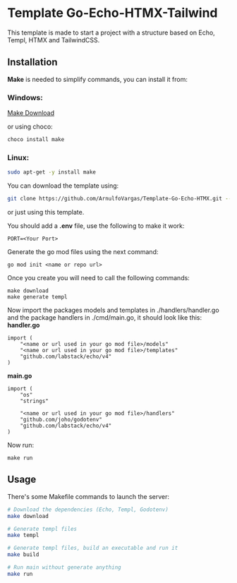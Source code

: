 # Template Go-Echo-HTMX-Tailwind

This template is made to start a project with a structure based on Echo, Templ, HTMX and TailwindCSS.

## Installation

__Make__ is needed to simplify commands, you can install it from:

### Windows:

[Make Download](https://gnuwin32.sourceforge.net/packages/make.htm)

or using choco:
```bash
choco install make
```

### Linux:

```bash
sudo apt-get -y install make
```

You can download the template using:

```bash
git clone https://github.com/ArnulfoVargas/Template-Go-Echo-HTMX.git --branch v1.0
```

or just using this template.

You should add a __.env__ file, use the following to make it work:
```
PORT=<Your Port>
```

Generate the go mod files using the next command: 
```
go mod init <name or repo url>
```

Once you create you will need to call the following commands:
```
make download
make generate templ
```

Now import the packages models and templates in ./handlers/handler.go and the package handlers in ./cmd/main.go, it should look like this:
__handler.go__
```
import (
	"<name or url used in your go mod file>/models"
	"<name or url used in your go mod file>/templates"
	"github.com/labstack/echo/v4"
)
```

__main.go__
```
import (
	"os"
	"strings"

	"<name or url used in your go mod file>/handlers"
	"github.com/joho/godotenv"
	"github.com/labstack/echo/v4"
)
```

Now run:
```
make run
```
## Usage
There's some Makefile commands to launch the server:

```bash
# Download the dependencies (Echo, Templ, Godotenv)
make download

# Generate templ files
make templ

# Generate templ files, build an executable and run it
make build

# Run main without generate anything
make run
```
